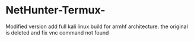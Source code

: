 # NetHunter-Termux-
Modified version add full kali linux build for armhf architecture. the original is deleted and fix vnc command not found
